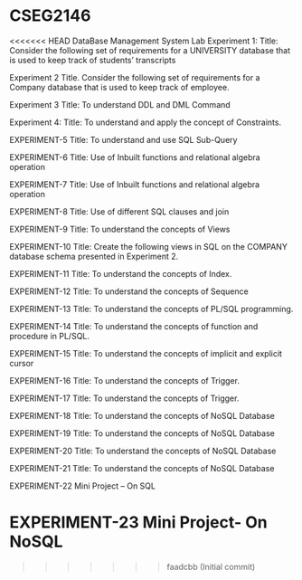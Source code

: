 # CSEG2146
<<<<<<< HEAD
DataBase Management  System Lab
Experiment 1: Title: Consider the following set of requirements for a UNIVERSITY database that is used to keep track of students’ transcripts

Experiment 2 Title. Consider the following set of requirements for a Company database that is used to keep track of employee.

Experiment 3 Title: To understand DDL and DML Command

Experiment 4: Title: To understand and apply the concept of Constraints.

EXPERIMENT-5 Title: To understand and use SQL Sub-Query

EXPERIMENT-6 Title: Use of Inbuilt functions and relational algebra operation

EXPERIMENT-7 Title: Use of Inbuilt functions and relational algebra operation

EXPERIMENT-8 Title: Use of different SQL clauses and join

EXPERIMENT-9 Title: To understand the concepts of Views

EXPERIMENT-10 Title: Create the following views in SQL on the COMPANY database schema presented in Experiment 2.

EXPERIMENT-11 Title: To understand the concepts of Index.

EXPERIMENT-12 Title: To understand the concepts of Sequence

EXPERIMENT-13 Title: To understand the concepts of PL/SQL programming.

EXPERIMENT-14 Title: To understand the concepts of function and procedure in PL/SQL.

EXPERIMENT-15 Title: To understand the concepts of implicit and explicit cursor

EXPERIMENT-16 Title: To understand the concepts of Trigger.

EXPERIMENT-17 Title: To understand the concepts of Trigger.

EXPERIMENT-18 Title: To understand the concepts of NoSQL Database

EXPERIMENT-19 Title: To understand the concepts of NoSQL Database

EXPERIMENT-20 Title: To understand the concepts of NoSQL Database

EXPERIMENT-21 Title: To understand the concepts of NoSQL Database

EXPERIMENT-22 Mini Project – On SQL

EXPERIMENT-23 Mini Project- On NoSQL
=======
>>>>>>> faadcbb (Initial commit)
